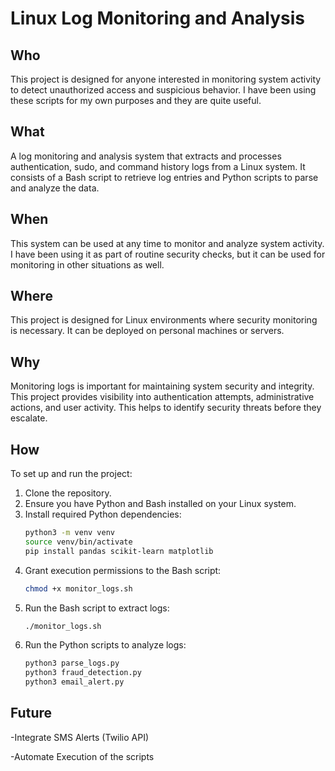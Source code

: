 # Linux Log Monitoring and Analysis

## Who
This project is designed for anyone interested in monitoring system activity to detect unauthorized access and suspicious behavior. I have been using these scripts for my own purposes and they are quite useful.

## What
A log monitoring and analysis system that extracts and processes authentication, sudo, and command history logs from a Linux system. It consists of a Bash script to retrieve log entries and Python scripts to parse and analyze the data.

## When
This system can be used at any time to monitor and analyze system activity. I have been using it as part of routine security checks, but it can be used for monitoring in other situations as well.

## Where
This project is designed for Linux environments where security monitoring is necessary. It can be deployed on personal machines or servers.

## Why
Monitoring logs is important for maintaining system security and integrity. This project provides visibility into authentication attempts, administrative actions, and user activity. This helps to identify security threats before they escalate.

## How
To set up and run the project:

1. Clone the repository.
2. Ensure you have Python and Bash installed on your Linux system.
3. Install required Python dependencies:
   ```bash
   python3 -m venv venv
   source venv/bin/activate
   pip install pandas scikit-learn matplotlib
   ```
4. Grant execution permissions to the Bash script:
   ```bash
   chmod +x monitor_logs.sh
   ```
5. Run the Bash script to extract logs:
   ```bash
   ./monitor_logs.sh
   ```
6. Run the Python scripts to analyze logs:
   ```bash
   python3 parse_logs.py
   python3 fraud_detection.py
   python3 email_alert.py
   ```

## Future
-Integrate SMS Alerts (Twilio API)

-Automate Execution of the scripts

